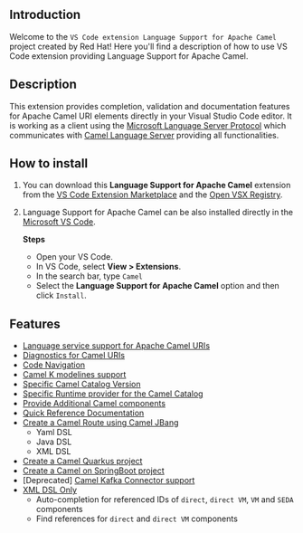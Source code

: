 ## Introduction

Welcome to the `VS Code extension Language Support for Apache Camel` project created by Red Hat! Here you'll find a description of how to use VS Code extension providing Language Support for Apache Camel.

## Description

This extension provides completion, validation and documentation features for Apache Camel URI elements directly in your Visual Studio Code editor. It is working as a client using the [Microsoft Language Server Protocol](https://microsoft.github.io/language-server-protocol/) which communicates with [Camel Language Server](https://github.com/camel-tooling/camel-language-server) providing all functionalities.

## How to install

1. You can download this **Language Support for Apache Camel** extension from the [VS Code Extension Marketplace](https://marketplace.visualstudio.com/items?itemName=redhat.vscode-apache-camel) and the [Open VSX Registry](https://open-vsx.org/extension/redhat/vscode-apache-camel).
2. Language Support for Apache Camel can be also installed directly in the [Microsoft VS Code](https://code.visualstudio.com/).

    **Steps**
    - Open your VS Code.
    - In VS Code, select **View > Extensions**.
    - In the search bar, type `Camel`
    - Select the **Language Support for Apache Camel** option and then click `Install`.

## Features

- [Language service support for Apache Camel URIs](./content/camel-uris.md)
- [Diagnostics for Camel URIs](./content/diagnostics.md)
- [Code Navigation](./content/navigation.md)
- [Camel K modelines support](./content/camelk.md)
- [Specific Camel Catalog Version](./content/other.md#specific-camel-catalog)
- [Specific Runtime provider for the Camel Catalog](./content/other.md#specific-runtime-provider)
- [Provide Additional Camel components](./content/other.md#additional-camel-components)
- [Quick Reference Documentation](./content/other.md#quick-reference-documentation)
- [Create a Camel Route using Camel JBang](./content/commands.md#create-a-camel-route-using-camel-jbang)
  - Yaml DSL
  - Java DSL
  - XML DSL
- [Create a Camel Quarkus project](./content/commands.md#quarkus)
- [Create a Camel on SpringBoot project](./content/commands.md#springboot)
- [Deprecated] [Camel Kafka Connector support](./content/kafka.md)
- [XML DSL Only](./content/xml-dsl-only.md)
  - Auto-completion for referenced IDs of `direct`, `direct VM`, `VM` and `SEDA` components
  - Find references for `direct` and `direct VM` components
